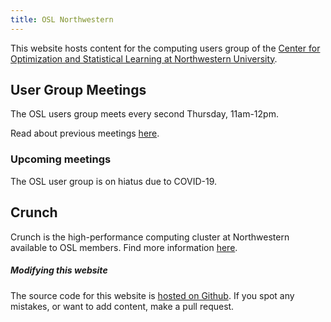 ```yaml
---
title: OSL Northwestern
---
```


This website hosts content for the computing users group of the [Center for Optimization and Statistical Learning at Northwestern University](https://www.mccormick.northwestern.edu/research/optimization-machine-learning-center/).

## User Group Meetings

The OSL users group meets every second Thursday, 11am-12pm.

Read about previous meetings [here](/meetings/).

### Upcoming meetings

The OSL user group is on hiatus due to COVID-19.

## Crunch

Crunch is the high-performance computing cluster at Northwestern available to
OSL members. Find more information [here](/crunch/).

##### Modifying this website

The source code for this website is [hosted on Github](https://github.com/OSL-Northwestern/osl-northwestern.github.io).
If you spot any mistakes, or want to add content, make a pull request.
